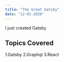 ```yaml
---
title: "The Great Gatsby"
date: "12-01-2020"
---
```


I just created Gatsby

## Topics Covered

1.Gatsby
2.Graphql
3.React
